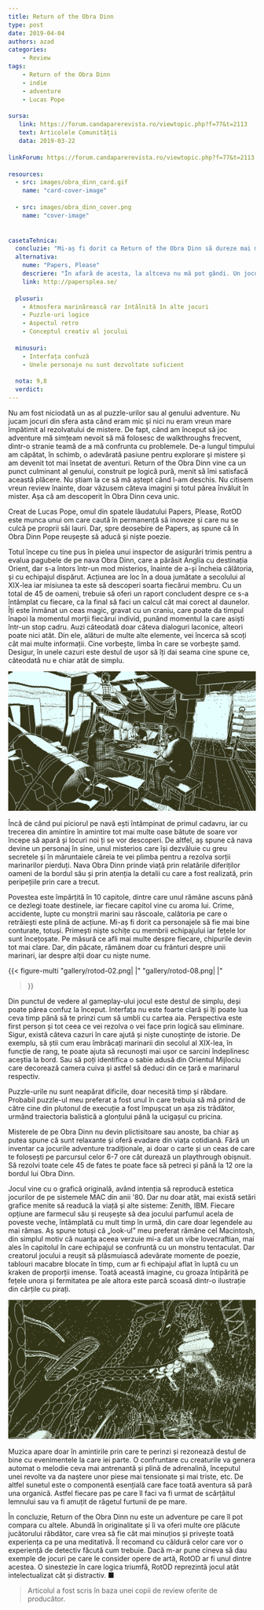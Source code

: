 ```yaml
---
title: Return of the Obra Dinn
type: post
date: 2019-04-04
authors: azad
categories:
    - Review
tags:
    - Return of the Obra Dinn
    - indie
    - adventure
    - Lucas Pope

sursa:
   link: https://forum.candaparerevista.ro/viewtopic.php?f=77&t=2113
   text: Articolele Comunității
   data: 2019-03-22

linkForum: https://forum.candaparerevista.ro/viewtopic.php?f=77&t=2113

resources:
  - src: images/obra_dinn_card.gif
    name: "card-cover-image"

  - src: images/obra_dinn_cover.png
    name: "cover-image"


casetaTehnica:
  concluzie: "Mi-aș fi dorit ca Return of the Obra Dinn să dureze mai mult, dar cine știe, probabil ar fi devenit repetitiv. Altfel, singurele reproșuri pe care i le pot aduce sunt superficialitatea cu care sunt realizate unele personaje și lipsa clarității uneori."
  alternativa:
    nume: "Papers, Please"
    descriere: "În afară de acesta, la altceva nu mă pot gândi. Un joculeț care îți va pune la încercare simțul moralității. Merită încercat o dată în viață."
    link: http://papersplea.se/

  plusuri:
    - Atmosfera marinărească rar întâlnită în alte jocuri
    - Puzzle-uri logice
    - Aspectul retro
    - Conceptul creativ al jocului

  minusuri:
    - Interfața confuză
    - Unele personaje nu sunt dezvoltate suficient

  nota: 9,8
  verdict:
---
```


Nu am fost niciodată un as al puzzle-urilor sau al genului adventure. Nu jucam jocuri din sfera asta când eram mic și nici nu eram vreun mare împătimit al rezolvatului de mistere. De fapt, când am început să joc adventure mă simțeam nevoit să mă folosesc de walkthroughs frecvent, dintr-o stranie teamă de a mă confrunta cu problemele. De-a lungul timpului am căpătat, în schimb, o adevărată pasiune pentru explorare și mistere și am devenit tot mai însetat de aventuri. Return of the Obra Dinn vine ca un punct culminant al genului, construit pe logică pură, menit să îmi satisfacă această plăcere. Nu știam la ce să mă aștept când l-am deschis. Nu citisem vreun review înainte, doar văzusem câteva imagini și totul părea învăluit în mister. Așa că am descoperit în Obra Dinn ceva unic.

Creat de Lucas Pope, omul din spatele lăudatului Papers, Please, RotOD este munca unui om care caută în permanență să inoveze și care nu se culcă pe proprii săi lauri. Dar, spre deosebire de Papers, aș spune că în Obra Dinn Pope reușește să aducă și niște poezie.

Totul începe cu tine pus în pielea unui inspector de asigurări trimis pentru a evalua pagubele de pe nava Obra Dinn, care a părăsit Anglia cu destinația Orient, dar s-a întors într-un mod misterios, înainte de a-și încheia călătoria, și cu echipajul dispărut. Acțiunea are loc în a doua jumătate a secolului al XIX-lea iar misiunea ta este să descoperi soarta fiecărui membru. Cu un total de 45 de oameni, trebuie să oferi un raport concludent despre ce s-a întâmplat cu fiecare, ca la final să faci un calcul cât mai corect al daunelor. Îți este înmânat un ceas magic, gravat cu un craniu, care poate da timpul înapoi la momentul morții fiecărui individ, punând momentul la care asiști într-un stop cadru. Auzi câteodată doar câteva dialoguri laconice, alteori poate nici atât. Din ele, alături de multe alte elemente, vei încerca să scoți cât mai multe informații. Cine vorbește, limba în care se vorbește șamd. Desigur, în unele cazuri este destul de ușor să îți dai seama cine spune ce, câteodată nu e chiar atât de simplu.

![](gallery/rotod-01.png)

Încă de când pui piciorul pe navă ești întâmpinat de primul cadavru, iar cu trecerea din amintire în amintire tot mai multe oase bătute de soare vor începe să apară și locuri noi ți se vor descoperi. De altfel, aș spune că nava devine un personaj în sine, unul misterios care își dezvăluie cu greu secretele și în măruntaiele căreia te vei plimba pentru a rezolva sorții marinarilor pierduți. Nava Obra Dinn prinde viață prin relatările diferiților oameni de la bordul său și prin atenția la detalii cu care a fost realizată, prin peripețiile prin care a trecut.

Povestea este împărțită în 10 capitole, dintre care unul rămâne ascuns până ce dezlegi toate destinele, iar fiecare capitol vine cu aroma lui. Crime, accidente, lupte cu monștrii marini sau răscoale, calătoria pe care o retrăiești este plină de acțiune. Mi-aș fi dorit ca personajele să fie mai bine conturate, totuși. Primești niște schițe cu membrii echipajului iar fețele lor sunt încețoșate. Pe măsură ce afli mai multe despre fiecare, chipurile devin tot mai clare. Dar, din păcate, rămânem doar cu frânturi despre unii marinari, iar despre alții doar cu niște nume.

{{< figure-multi
    "gallery/rotod-02.png| |"
    "gallery/rotod-08.png| |"
>}}

Din punctul de vedere al gameplay-ului jocul este destul de simplu, deși poate părea confuz la început. Interfața nu este foarte clară și îți poate lua ceva timp până să te prinzi cum să umbli cu cartea aia. Perspectiva este first person și tot ceea ce vei rezolva o vei face prin logică sau eliminare. Sigur, există câteva cazuri în care ajută și niște cunoștințe de istorie. De exemplu, să știi cum erau îmbrăcați marinarii  din secolul al XIX-lea, în funcție de rang, te poate ajuta să recunoști mai ușor ce sarcini îndeplinesc aceștia la bord. Sau să poți identifica o sabie adusă din Orientul Mijlociu care decorează camera cuiva și astfel să deduci din ce țară e marinarul respectiv.

Puzzle-urile nu sunt neapărat dificile, doar necesită timp și răbdare. Probabil puzzle-ul meu preferat a fost unul în care trebuia să mă prind de către cine din plutonul de execuție a fost împușcat un așa zis trădător, urmând traiectoria balistică a glonțului până la ucigașul cu pricina.

Misterele de pe Obra Dinn nu devin plictisitoare sau anoste, ba chiar aș putea spune că sunt relaxante și oferă evadare din viața cotidiană. Fără un inventar ca jocurile adventure tradiționale, ai doar o carte și un ceas de care te folosești pe parcursul celor 6-7 ore cât durează un playthrough obișnuit. Să rezolvi toate cele 45 de fates te poate face să petreci și până la 12 ore la bordul lui Obra Dinn.

Jocul vine cu o grafică originală, având intenția să reproducă estetica jocurilor de pe sistemele MAC din anii '80. Dar nu doar atât, mai există setări grafice menite să readucă la viață și alte sisteme: Zenith, IBM. Fiecare opțiune are farmecul său și reușește să dea jocului parfumul acela de poveste veche, întâmplată cu mult timp în urmă, din care doar legendele au mai rămas. Aș spune totuși că „look-ul” meu preferat rămâne cel Macintosh, din simplul motiv că nuanța aceea verzuie mi-a dat un vibe lovecraftian, mai ales în capitolul în care echipajul se confruntă cu un monstru tentaculat. Dar creatorul jocului a reușit să plăsmuiască adevărate momente de poezie, tablouri macabre blocate în timp, cum ar fi echipajul aflat în luptă cu un kraken de proporții imense. Toată această imagine, cu groaza întipărită pe fețele unora și fermitatea pe ale altora este parcă scoasă dintr-o ilustrație din cărțile cu pirați.

![](gallery/rotod-03.gif)

Muzica apare doar în amintirile prin care te perinzi și rezonează destul de bine cu evenimentele la care iei parte. O confruntare cu creaturile va genera automat o melodie ceva mai antrenantă și plină de adrenalină, începutul unei revolte va da naștere unor piese mai tensionate și mai triste, etc. De altfel sunetul este o componentă esențială care face toată aventura să pară una organică. Astfel fiecare pas pe care îl faci va fi urmat de scârțâitul lemnului sau va fi amuțit de răgetul furtunii de pe mare.

În concluzie, Return of the Obra Dinn nu este un adventure pe care îl pot compara cu altele. Abundă în originalitate și îi va oferi multe ore plăcute jucătorului răbdător, care vrea să fie cât mai minuțios și privește toată experiența ca pe una meditativă. Îl recomand cu căldură celor care vor o experiență de detectiv făcută cum trebuie. Dacă m-ar pune cineva să dau exemple de jocuri pe care le consider opere de artă, RotOD ar fi unul dintre acestea. O sinestezie în care logica triumfă, RotOD reprezintă jocul atât intelectualizat cât și distractiv. ■

> Articolul a fost scris în baza unei copii de review oferite de producător.